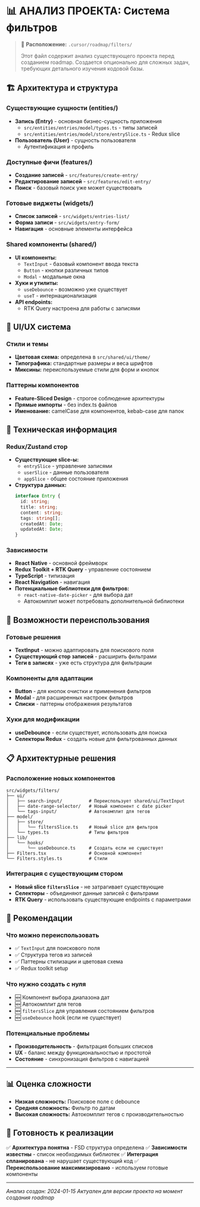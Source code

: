 # 📊 АНАЛИЗ ПРОЕКТА: Система фильтров

> 📁 **Расположение:** `.cursor/roadmap/filters/`
> 
> Этот файл содержит анализ существующего проекта перед созданием roadmap.
> Создается опционально для сложных задач, требующих детального изучения кодовой базы.

## 🏗️ Архитектура и структура

### Существующие сущности (entities/)
- **Запись (Entry)** - основная бизнес-сущность приложения
  - `src/entities/entries/model/types.ts` - типы записей
  - `src/entities/entries/model/store/entrySlice.ts` - Redux slice
- **Пользователь (User)** - сущность пользователя
  - Аутентификация и профиль

### Доступные фичи (features/)  
- **Создание записей** - `src/features/create-entry/`
- **Редактирование записей** - `src/features/edit-entry/`
- **Поиск** - базовый поиск уже может существовать

### Готовые виджеты (widgets/)
- **Список записей** - `src/widgets/entries-list/`
- **Форма записи** - `src/widgets/entry-form/`
- **Навигация** - основные элементы интерфейса

### Shared компоненты (shared/)
- **UI компоненты:**
  - `TextInput` - базовый компонент ввода текста
  - `Button` - кнопки различных типов
  - `Modal` - модальные окна
- **Хуки и утилиты:**
  - `useDebounce` - возможно уже существует
  - `useT` - интернационализация
- **API endpoints:**
  - RTK Query настроена для работы с записями

## 🎨 UI/UX система

### Стили и темы
- **Цветовая схема:** определена в `src/shared/ui/theme/`
- **Типографика:** стандартные размеры и веса шрифтов
- **Миксины:** переиспользуемые стили для форм и кнопок

### Паттерны компонентов
- **Feature-Sliced Design** - строгое соблюдение архитектуры
- **Прямые импорты** - без index.ts файлов
- **Именование:** camelCase для компонентов, kebab-case для папок

## 🔧 Техническая информация

### Redux/Zustand стор
- **Существующие slice-ы:**
  - `entrySlice` - управление записями
  - `userSlice` - данные пользователя
  - `appSlice` - общее состояние приложения
- **Структура данных:**
  ```typescript
  interface Entry {
    id: string;
    title: string;
    content: string;
    tags: string[];
    createdAt: Date;
    updatedAt: Date;
  }
  ```

### Зависимости
- **React Native** - основной фреймворк
- **Redux Toolkit + RTK Query** - управление состоянием
- **TypeScript** - типизация
- **React Navigation** - навигация
- **Потенциальные библиотеки для фильтров:**
  - `react-native-date-picker` - для выбора дат
  - Автокомплит может потребовать дополнительной библиотеки

## 🔄 Возможности переиспользования

### Готовые решения
- **TextInput** - можно адаптировать для поискового поля
- **Существующий стор записей** - расширить фильтрами
- **Теги в записях** - уже есть структура для фильтрации

### Компоненты для адаптации
- **Button** - для кнопок очистки и применения фильтров
- **Modal** - для расширенных настроек фильтров
- **Списки** - паттерны отображения результатов

### Хуки для модификации
- **useDebounce** - если существует, использовать для поиска
- **Селекторы Redux** - создать новые для фильтрованных данных

## 📋 Архитектурные решения

### Расположение новых компонентов
```
src/widgets/filters/
├── ui/
│   ├── search-input/          # Переиспользует shared/ui/TextInput
│   ├── date-range-selector/   # Новый компонент с date picker
│   └── tags-input/            # Автокомплит для тегов
├── model/
│   ├── store/
│   │   └── filtersSlice.ts    # Новый slice для фильтров
│   └── types.ts               # Типы фильтров
├── lib/
│   └── hooks/
│       └── useDebounce.ts     # Создать если не существует
├── Filters.tsx                # Основной компонент
└── Filters.styles.ts          # Стили
```

### Интеграция с существующим стором
- **Новый slice `filtersSlice`** - не затрагивает существующие
- **Селекторы** - объединяют данные записей с фильтрами
- **RTK Query** - использовать существующие endpoints с параметрами

## 🎯 Рекомендации

### Что можно переиспользовать
- ✅ `TextInput` для поискового поля
- ✅ Структура тегов из записей
- ✅ Паттерны стилизации и цветовая схема
- ✅ Redux toolkit setup

### Что нужно создать с нуля
- 🆕 Компонент выбора диапазона дат
- 🆕 Автокомплит для тегов
- 🆕 `filtersSlice` для управления состоянием фильтров
- 🆕 `useDebounce` hook (если не существует)

### Потенциальные проблемы
- **Производительность** - фильтрация больших списков
- **UX** - баланс между функциональностью и простотой
- **Состояние** - синхронизация фильтров с навигацией

---

## 📊 Оценка сложности

- **Низкая сложность:** Поисковое поле с debounce
- **Средняя сложность:** Фильтр по датам
- **Высокая сложность:** Автокомплит тегов с производительностью

## 🚀 Готовность к реализации

✅ **Архитектура понятна** - FSD структура определена
✅ **Зависимости известны** - список необходимых библиотек
✅ **Интеграция спланирована** - не нарушает существующий код
✅ **Переиспользование максимизировано** - используем готовые компоненты

---

*Анализ создан: 2024-01-15*
*Актуален для версии проекта на момент создания roadmap* 